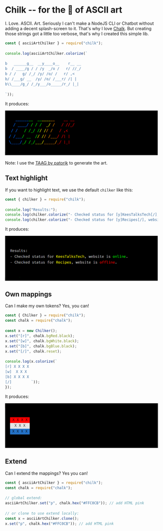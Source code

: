 # Chilk -- for the 💖 of ASCII art

I. Love. ASCII. Art. Seriously I can't make a NodeJS CLI or Chatbot without adding a decent splash-screen to it. That's why I love <a href="https://www.npmjs.com/package/chalk">Chalk</a>. But creating those strings got a little too verbose, that's why I created this simple lib.


```js
const { asciiArtChilker } = require("chilk");

console.log(asciiArtChilker.colorize(`

b   ______g__  __y____o__    r__ __
b  / ____/g / / /y  _/o /   r/ //_/
b / /   g/ /_/ /y/ /o/ /   r/ ,<   
b/ /___g/ __  /y/ /o/ /___r/ /| |  
b\\____/g_/ /_/y___/o_____/r_/ |_|  

`));
```

It produces:

<img src="resources/ChilkSplash.png" width="600" />

Note: I use the <a href="https://patorjk.com/software/taag/#p=display&f=Graffiti&t=CHILK">TAAG by patorjk</a> to generate the art.


## Text highlight
If you want to highlight text, we use the default `chilker` like this:

```js
const { chilker } = require("chilk");

console.log("Results:");
console.log(chilker.colorize("- Checked status for [y]KeesTalksTech[/], website is [g]online[/]."));
console.log(chilker.colorize("- Checked status for [y]Recipes[/], website is [r]offline[/]."));
```

It produces:

<img src="resources/ChilkText.png" width="600" />

## Own mappings
Can I make my own tokens? Yes, you can!

```js
const { Chilker } = require("chilk");
const chalk = require("chalk");

const x = new Chilker();
x.set("[r]", chalk.bgRed.black);
x.set("[w]", chalk.bgWhite.black);
x.set("[b]", chalk.bgBlue.black);
x.set("[/]", chalk.reset);

console.log(x.colorize(`
[r] X X X X 
[w]  X X X  
[b] X X X X 
[/]         `));
});

```

It produces:

<img src="resources/ChilkDutchFlag.png" width="600" />

## Extend
Can I extend the mappings? Yes you can!

```js
const { asciiArtChilker } = require("chilk");
const chalk = require("chalk");

// global extend:
asciiArtChilker.set("p", chalk.hex("#FFC0CB")); // add HTML pink

// or clone to use extend locally:
const x = asciiArtChilker.clone();
x.set("p", chalk.hex("#FFC0CB")); // add HTML pink


```